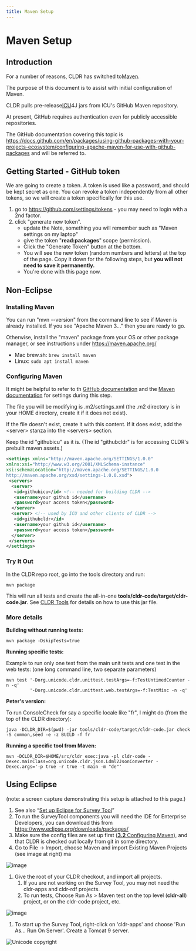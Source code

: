 ```yaml
---
title: Maven Setup
---
```


# Maven Setup

## Introduction

For a number of reasons, CLDR has switched to[Maven](https://maven.apache.org/).

The purpose of this document is to assist with initial configuration of Maven.

CLDR pulls pre\-release[ICU](https://icu-project.org)4J jars from ICU's GitHub Maven repository.

At present, GitHub requires authentication even for publicly accessible repositories.

The GitHub documentation covering this topic is https://docs.github.com/en/packages/using-github-packages-with-your-projects-ecosystem/configuring-apache-maven-for-use-with-github-packages and will be referred to.

## Getting Started \- GitHub token

We are going to create a token. A token is used like a password, and should be kept secret as one. You can revoke a token independently from all other tokens, so we will create a token specifically for this use.

1. go to https://github.com/settings/tokens \- you may need to login with a 2nd factor.
2. click "generate new token".
	- update the Note, something you will remember such as "Maven settings on my laptop"
	- give the token "**read:packages**" scope (permission).
	- Click the "Generate Token" button at the bottom.
	- You will see the new token (random numbers and letters) at the top of the page. Copy it down for the following steps, but **you will not need to save it permanently.**
	- You're done with this page now.

## Non\-Eclipse

### Installing Maven

You can run "mvn \-\-version" from the command line to see if Maven is already installed. If you see "Apache Maven 3…" then you are ready to go.

Otherwise, install the "maven" package from your OS or other package manager, or see instructions under https://maven.apache.org/

- Mac brew.sh: ```brew install maven```
- Linux: ```sudo apt install maven```

### Configuring Maven

It might be helpful to refer to th [GitHub documentation](https://docs.github.com/en/packages/using-github-packages-with-your-projects-ecosystem/configuring-apache-maven-for-use-with-github-packages) and the [Maven documentation](https://maven.apache.org/settings.html#Servers) for settings during this step.

The file you will be modifying is .m2/settings.xml (the .m2 directory is in your HOME directory, create it if it does not exist).

If the file doesn't exist, create it with this content. If it does exist, add the \<server\> stanza into the \<servers\> section.

Keep the id "githubicu" as it is. (The id "githubcldr" is for accessing CLDR's prebuilt maven assets.)

```xml
<settings xmlns="http://maven.apache.org/SETTINGS/1.0.0"
xmlns:xsi="http://www.w3.org/2001/XMLSchema-instance"
xsi:schemaLocation="http://maven.apache.org/SETTINGS/1.0.0
http://maven.apache.org/xsd/settings-1.0.0.xsd">
 <servers>
  <server>
   <id>githubicu</id> <!-- needed for building CLDR -->
   <username>your github id</username>
   <password>your access token</password>
  </server>
  <server> <!-- used by ICU and other clients of CLDR -->
   <id>githubcldr</id>
   <username>your github id</username>
   <password>your access token</password>
  </server>
 </servers>
</settings>
```

### Try It Out

In the CLDR repo root, go into the tools directory and run:

```mvn package```

This will run all tests and create the all\-in\-one **tools/cldr\-code/target/cldr\-code.jar**. See [CLDR Tools](https://cldr.unicode.org/development/cldr-tools) for details on how to use this jar file.

### More details

**Building without running tests:**

```mvn package -DskipTests=true```

**Running specific tests:**

Example to run only one test from the main unit tests and one test in the web tests: (one long command line, two separate parameters)

```
mvn test '-Dorg.unicode.cldr.unittest.testArgs=-f:TestUntimedCounter -n -q' 
         '-Dorg.unicode.cldr.unittest.web.testArgs=-f:TestMisc -n -q'
```

**Peter's version:**

To run ConsoleCheck for say a specific locale like "fr", I might do (from the top of the CLDR directory):

```
java -DCLDR_DIR=$(pwd) -jar tools/cldr-code/target/cldr-code.jar check -S common,seed -e -z BUILD -f fr
```

**Running a specific tool from Maven:**

```
mvn -DCLDR_DIR=$HOME/src/cldr exec:java -pl cldr-code -Dexec.mainClass=org.unicode.cldr.json.Ldml2JsonConverter -Dexec.args='-p true -r true -t main -m "de"'
```

## Using Eclipse

(note: a screen capture demonstrating this setup is attached to this page.)

1. See also “[Set up Eclipse for Survey Tool](https://docs.google.com/document/d/1wkJsoQXPcGN_dlCzXzwhfjQoq9Mes7VezIRmNrHWV8c/edit)”
2. To run the SurveyTool components you will need the IDE for Enterprise Developers, you can download this from https://www.eclipse.org/downloads/packages/
3. Make sure the config files are set up first ([**3.2** Configuring Maven](https://cldr.unicode.org/development/maven)), and that CLDR is checked out locally from git in some directory.
4. Go to File \-\> Import, choose Maven and import Existing Maven Projects (see image at right)
ma

![image](../images/development/maven1.png)

1. Give the root of your CLDR checkout, and import all projects.
	1. If you are not working on the Survey Tool, you may not need the cldr\-apps and cldr\-rdf projects.
	2. To run tests, Choose Run As \> Maven test on the top level (**cldr\-all**) project, or on the cldr\-code project, etc.

![image](../images/development/maven2.png)

1. To start up the Survey Tool, right\-click on 'cldr\-apps' and choose 'Run As… Run On Server'. Create a Tomcat 9 server.

![Unicode copyright](https://www.unicode.org/img/hb_notice.gif)